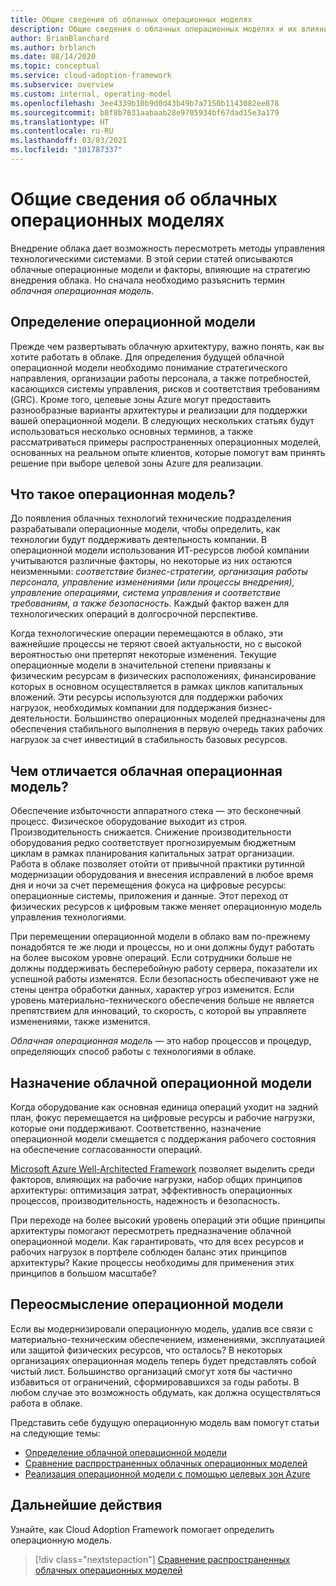 ```yaml
---
title: Общие сведения об облачных операционных моделях
description: Общие сведения о облачных операционных моделях и их влиянии на стратегию внедрения облачных технологий.
author: BrianBlanchard
ms.author: brblanch
ms.date: 08/14/2020
ms.topic: conceptual
ms.service: cloud-adoption-framework
ms.subservice: overview
ms.custom: internal, operating-model
ms.openlocfilehash: 3ee4339b10b9d0d43b49b7a7150b1143082ee878
ms.sourcegitcommit: b8f8b7631aabaab28e9705934bf67dad15e3a179
ms.translationtype: HT
ms.contentlocale: ru-RU
ms.lasthandoff: 03/03/2021
ms.locfileid: "101787337"
---
```

<!-- docutune:casing GRC -->
<!-- cspell:ignore reimagine -->

# <a name="understand-cloud-operating-models"></a>Общие сведения об облачных операционных моделях

Внедрение облака дает возможность пересмотреть методы управления технологическими системами. В этой серии статей описываются облачные операционные модели и факторы, влияющие на стратегию внедрения облака. Но сначала необходимо разъяснить термин *облачная операционная модель*.

## <a name="define-your-operating-model"></a>Определение операционной модели

Прежде чем развертывать облачную архитектуру, важно понять, как вы хотите работать в облаке. Для определения будущей облачной операционной модели необходимо понимание стратегического направления, организации работы персонала, а также потребностей, касающихся системы управления, рисков и соответствия требованиям (GRC). Кроме того, целевые зоны Azure могут предоставить разнообразные варианты архитектуры и реализации для поддержки вашей операционной модели. В следующих нескольких статьях будут использоваться несколько основных терминов, а также рассматриваться примеры распространенных операционных моделей, основанных на реальном опыте клиентов, которые помогут вам принять решение при выборе целевой зоны Azure для реализации.

## <a name="what-is-an-operating-model"></a>Что такое операционная модель?

До появления облачных технологий технические подразделения разрабатывали операционные модели, чтобы определить, как технологии будут поддерживать деятельность компании. В операционной модели использования ИТ-ресурсов любой компании учитываются различные факторы, но некоторые из них остаются неизменными: *соответствие бизнес-стратегии, организация работы персонала, управление изменениями (или процессы внедрения), управление операциями, система управления и соответствие требованиям, а также безопасность*. Каждый фактор важен для технологических операций в долгосрочной перспективе.

Когда технологические операции перемещаются в облако, эти важнейшие процессы не теряют своей актуальности, но с высокой вероятностью они претерпят некоторые изменения. Текущие операционные модели в значительной степени привязаны к физическим ресурсам в физических расположениях, финансирование которых в основном осуществляется в рамках циклов капитальных вложений. Эти ресурсы используются для поддержки рабочих нагрузок, необходимых компании для поддержания бизнес-деятельности. Большинство операционных моделей предназначены для обеспечения стабильного выполнения в первую очередь таких рабочих нагрузок за счет инвестиций в стабильность базовых ресурсов.

## <a name="how-is-a-cloud-operating-model-different"></a>Чем отличается облачная операционная модель?

Обеспечение избыточности аппаратного стека — это бесконечный процесс. Физическое оборудование выходит из строя. Производительность снижается. Снижение производительности оборудования редко соответствует прогнозируемым бюджетным циклам в рамках планирования капитальных затрат организации. Работа в облаке позволяет отойти от привычной практики рутинной модернизации оборудования и внесения исправлений в любое время дня и ночи за счет перемещения фокуса на цифровые ресурсы: операционные системы, приложения и данные. Этот переход от физических ресурсов к цифровым также меняет операционную модель управления технологиями.

При перемещении операционной модели в облако вам по-прежнему понадобятся те же люди и процессы, но и они должны будут работать на более высоком уровне операций. Если сотрудники больше не должны поддерживать бесперебойную работу сервера, показатели их успешной работы изменятся. Если безопасность обеспечивают уже не стены центра обработки данных, характер угроз изменится. Если уровень материально-технического обеспечения больше не является препятствием для инноваций, то скорость, с которой вы управляете изменениями, также изменится.

*Облачная операционная модель* — это набор процессов и процедур, определяющих способ работы с технологиями в облаке.

## <a name="purpose-of-a-cloud-operating-model"></a>Назначение облачной операционной модели

Когда оборудование как основная единица операций уходит на задний план, фокус перемещается на цифровые ресурсы и рабочие нагрузки, которые они поддерживают. Соответственно, назначение операционной модели смещается с поддержания рабочего состояния на обеспечение согласованности операций.

[Microsoft Azure Well-Architected Framework](/azure/architecture/framework/) позволяет выделить среди факторов, влияющих на рабочие нагрузки, набор общих принципов архитектуры: оптимизация затрат, эффективность операционных процессов, производительность, надежность и безопасность.

При переходе на более высокий уровень операций эти общие принципы архитектуры помогают пересмотреть предназначение облачной операционной модели. Как гарантировать, что для всех ресурсов и рабочих нагрузок в портфеле соблюден баланс этих принципов архитектуры? Какие процессы необходимы для применения этих принципов в большом масштабе?

## <a name="reimagine-your-operating-model"></a>Переосмысление операционной модели

Если вы модернизировали операционную модель, удалив все связи с материально-техническим обеспечением, изменениями, эксплуатацией или защитой физических ресурсов, что осталось? В некоторых организациях операционная модель теперь будет представлять собой чистый лист. Большинство организаций смогут хотя бы частично избавиться от ограничений, сформировавшихся за годы работы. В любом случае это возможность обдумать, как должна осуществляться работа в облаке.

Представить себе будущую операционную модель вам помогут статьи на следующие темы:

- [Определение облачной операционной модели](./define.md)
- [Сравнение распространенных облачных операционных моделей](./compare.md)
- [Реализация операционной модели с помощью целевых зон Azure](../ready/landing-zone/implementation-options.md)

## <a name="next-steps"></a>Дальнейшие действия

Узнайте, как Cloud Adoption Framework помогает определить операционную модель.

> [!div class="nextstepaction"]
> [Сравнение распространенных облачных операционных моделей](./compare.md)
